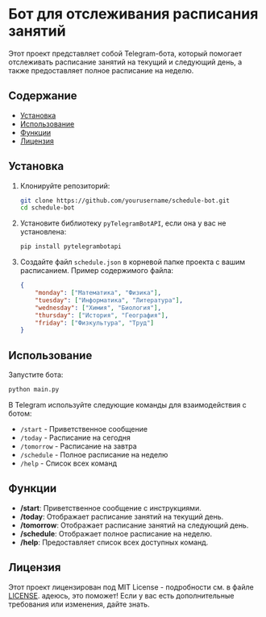 # Бот для отслеживания расписания занятий

Этот проект представляет собой Telegram-бота, который помогает отслеживать расписание занятий на текущий и следующий день, а также предоставляет полное расписание на неделю.

## Содержание

- [Установка](#установка)
- [Использование](#использование)
- [Функции](#функции)
- [Лицензия](#лицензия)

## Установка

1. Клонируйте репозиторий:
    ```bash
    git clone https://github.com/yourusername/schedule-bot.git
    cd schedule-bot
    ```

2. Установите библиотеку `pyTelegramBotAPI`, если она у вас не установлена:
    ```bash
    pip install pytelegrambotapi
    ```

3. Создайте файл `schedule.json` в корневой папке проекта с вашим расписанием. Пример содержимого файла:
    ```json
    {
        "monday": ["Математика", "Физика"],
        "tuesday": ["Информатика", "Литература"],
        "wednesday": ["Химия", "Биология"],
        "thursday": ["История", "География"],
        "friday": ["Физкультура", "Труд"]
    }
    ```

## Использование

Запустите бота:
```bash
python main.py
```

В Telegram используйте следующие команды для взаимодействия с ботом:

- `/start` - Приветственное сообщение
- `/today` - Расписание на сегодня
- `/tomorrow` - Расписание на завтра
- `/schedule` - Полное расписание на неделю
- `/help` - Список всех команд

## Функции

- **/start**: Приветственное сообщение с инструкциями.
- **/today**: Отображает расписание занятий на текущий день.
- **/tomorrow**: Отображает расписание занятий на следующий день.
- **/schedule**: Отображает полное расписание на неделю.
- **/help**: Предоставляет список всех доступных команд.

## Лицензия

Этот проект лицензирован под MIT License - подробности см. в файле [LICENSE](LICENSE).
адеюсь, это поможет! Если у вас есть дополнительные требования или изменения, дайте знать.